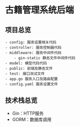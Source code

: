 # 古籍管理系统后端

## 项目总览

```text
- config: 服务设置相关代码
- controller: 服务控制器代码
- middleware: 服务中间件代码
    - gin-static 静态文件中间件代码
- model: 模型代码代码
- public: 前端及静态文件
- test: 接口测试文件
- app.go 服务入口及路由配置
- config.yaml 服务设置文件
```

## 技术栈总览

- Gin：HTTP服务
- GORM：数据库调用